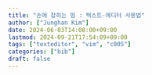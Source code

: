 ```yaml
---
title: "손에 잡히는 빔 : 텍스트-에디터 사용법"
author: ["Junghan Kim"]
date: 2024-06-03T14:08:00+09:00
lastmod: 2024-09-21T17:54:09+09:00
tags: ["texteditor", "vim", "c005"]
categories: ["bib"]
draft: false
---
```

